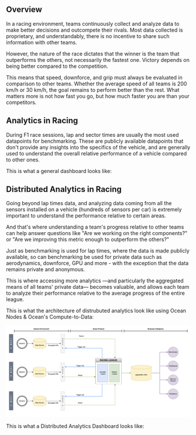 ## Overview

In a racing environment, teams continuously collect and analyze data to make better decisions and outcompete their rivals. Most data collected is proprietary, and understandably, there is no incentive to share such information with other teams.

However, the nature of the race dictates that the winner is the team that outperforms the others, not necessarily the fastest one. Victory depends on being better compared to the competition.

This means that speed, downforce, and grip must always be evaluated in comparison to other teams. Whether the average speed of all teams is 200 km/h or 30 km/h, the goal remains to perform better than the rest. What matters more is not how fast you go, but how much faster you are than your competitors.

## Analytics in Racing 

During F1 race sessions, lap and sector times are usually the most used datapoints for benchmarking. These are publicly available datapoints that don't provide any insights into the specifics of the vehicle, and are generally used to understand the overall relative performance of a vehicle compared to other ones. 

This is what a general dashboard looks like:



## Distributed Analytics in Racing

Going beyond lap times data, and analyzing data coming from all the sensors installed on a vehicle (hundreds of sensors per car) is extremely important to understand the performance relative to certain areas.  

And that's where understanding a team's progress relative to other teams can help answer questions like "Are we working on the right components?" or "Are we improving this metric enough to outperform the others?" 

Just as benchmarking is used for lap times, where the data is made publicly available, so can benchmarking be used for private data such as aerodynamics, downforce, GPU and more - with the exception that the data remains private and anonymous.

This is where accessing more analytics —and particularly the aggregated means of all teams' private data— becomes valuable, and allows each team to analyze their performance relative to the average progress of the entire league.

This is what the architecture of distrubuted analytics look like using Ocean Nodes & Ocean's Compute-to-Data:

![alt text](https://github.com/oceanprotocol/Ocean-Autopilot/blob/3e17c53750ad828bb8e397a02728156b4230772f/C2D%20PoC/Distributed_Analytics.png)

This is what a Distributed Analytics Dashboard looks like:

